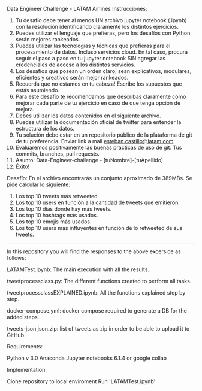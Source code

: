 Data Engineer Challenge - LATAM Airlines
Instrucciones:
1. Tu desafío debe tener al menos UN archivo jupyter notebook (.ipynb) con la resolución identificando claramente los distintos ejercicios.
2. Puedes utilizar el lenguaje que prefieras, pero los desafíos con Python serán mejores rankeados.
3. Puedes utilizar las tecnologías y técnicas que prefieras para el procesamiento de datos. Incluso servicios cloud. En tal caso, procura seguir el paso a paso en tu jupyter notebook SIN agregar las credenciales de acceso a los distintos servicios.
4. Los desafíos que posean un orden claro, sean explicativos, modulares, eficientes y creativos serán mejor rankeados.
5. Recuerda que no estamos en tu cabeza! Escribe los supuestos que estás asumiendo.
6. Para este desafío te recomendamos que describas claramente cómo mejorar cada parte
de tu ejercicio en caso de que tenga opción de mejora.
7. Debes utilizar los datos contenidos en el siguiente archivo.
8. Puedes utilizar la documentación oficial de twitter para entender la estructura de los
datos.
9. Tu solución debe estar en un repositorio público de la plataforma de git de tu
preferencia. Enviar link a mail esteban.castillo@latam.com
10. Evaluaremos positivamente las buenas prácticas de uso de git. Tus commits, branches,
pull requests.
11. Asunto: Data-Engineer-challenge - [tuNombre]-[tuApellido]
12. Éxito!
   
 Desafío:
En el archivo encontrarás un conjunto aproximado de 389MBs. Se pide calcular lo siguiente:
1. Los top 10 tweets más retweeted.
2. Los top 10 users en función a la cantidad de tweets que emitieron.
3. Los top 10 días donde hay más tweets.
4. Los top 10 hashtags más usados.
5. Los top 10 emojis más usados.
6. Los top 10 users más influyentes en función de lo retweeted de sus tweets.





------------------------------------------------



In this repository you will find the responses to the above excersice as follows:

LATAMTest.ipynb: The main execution with all the results.

tweetprocessclass.py: The different functions created to perform all tasks.

tweetprocessclassEXPLAINED.ipynb: All the functions explained step by step.

docker-compose.yml: docker compose required to generate a DB for the added steps.

tweets-json.json.zip: list of tweets as zip in order to be able to upload it to GitHub.



Requirements:

Python v 3.0
Anaconda Jupyter notebooks 6.1.4 or google collab


Implementation:

Clone repository to local enviroment
Run 'LATAMTest.ipynb' 

